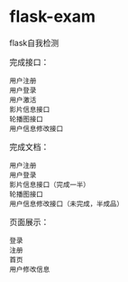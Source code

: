 # flask-exam
flask自我检测

完成接口：
    
    用户注册
    用户登录
    用户激活
    影片信息接口
    轮播图接口
    用户信息修改接口
	
完成文档：
    
    用户注册
    用户登录
    影片信息接口（完成一半）
    轮播图接口
    用户信息修改接口（未完成，半成品）
    
页面展示：
    
    登录
    注册
    首页
    用户修改信息
